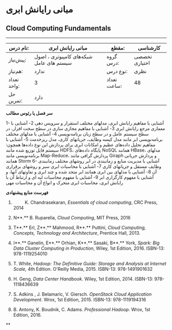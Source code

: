 # مبانی رایانش ابری
## Cloud Computing Fundamentals
_______________________________________________________________________________
| نام درس:    | مبانی رایانش ابری                        | مقطع:       | کارشناسی      |
| ----------- | ---------------------------------------- | ----------- | ------------- |
| پیش‌نیاز:   | شبکه‌های کامپيوتری ، اصول سيستم های عامل | گروه درس:   | تخصصی اختیاری |
| هم‌نیاز:    | ندارد                                    | نوع درس:    | نظری          |
| تعداد واحد: | 3                                        | تعداد ساعت: | 48            |
| حل تمرین:   |  دارد                                    |             |               |

**سر فصل یا رئوس مطالب**

1- آشنایی با مفاهیم رایانش ابری، مدلهای مختلف استقرار و سرویس دهی 2- آشنایی با معماری مرجع رایانش ابری 3- آشنایی با مفاهیم مجازی سازی در سطح سخت افزار، در سطح سیستم عامل و در سطح زبان برنامه‌نویسی 4- آشنایی با مدلهای مختلف برنامه‌نویسی ابر مانند مدل کیسه وظایف، جریانهای کاری، مدل ریزخدمت 5- آشنایی با مفاهیم تحلیل داده‌های عظیم و امکانات ابری برای پردازش این نوع داده‌ها همچون: سیستم فایل توزیع شده مانند HDFS، پایگاه داده‌های NoSQL همانند HBase، مدلهای برنامه‌نویسی مانند Map-Reduce، پردازش گرافی مانند Giraph و پردازش جریانی همانند Storm 6- آشنایی با مدیریت منابع و زمانبندی در ابر روشهای مختلف زمانبندی وظایف مستقل و جریانهای کاری 7- آشنایی با محاسبات ابری سبز و روشهای برقراری آن 8- آشنایی با مدلهای بین ابری همانند ابر متحد شده و چند ابری و تفاوتهای آنها، و آشنایی با مفهوم کارگزاری ابر 9- آشنایی با مفهوم محاسبات لبه ای و ارتباط آن با رایانش ابری، محاسبات ابری متحرک و انواع آن و محاسبات مهی

**فهرست منابع پیشنهادی**

1. `     `K. Chandrasekaran, *Essentials of cloud computing*, CRC Press, 2014 

1. N**.** B. Ruparelia, *Cloud Computing*, MIT Press, 2016 

1. T**.** Erl, Z**.** Mahmood, R**.** Puttini, *Cloud Computing, Concepts, Technology and Architecture*, Prentice Hall, 2013. 

1. I**.** Ganelin, E**.** Orhian, K**.** Sasaki, B**.** York, *Spark: Big Data Cluster Computing in Production*, Wiley, 1st Edition, 2016. ISBN-13: 978-1119254010 

1. T. White, *Hadoop: The Definitive Guide: Storage and Analysis at Internet Scale,* 4th Edition. O'Reilly Media, 2015. ISBN-13: 978-1491901632 

1. H. Geng, *Data Center Handbook*. Wiley, 1st Edition, 2014. ISBN-13: 978-1118436639 

1. S. Adkins , J. Belamaric, V. Giersch. *OpenStack Cloud Application Development*. Wrox, 1st Edition, 2015. ISBN-13: 978-1119194316 

1. B. Antony, K. Boudnik, C. Adams. *Professional Hadoop*. Wrox, 1st Edition, 2016.

**
